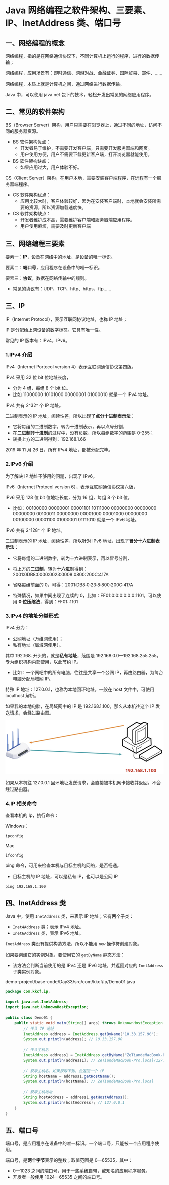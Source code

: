 # Java 网络编程之软件架构、三要素、IP、InetAddress 类、端口号

## 一、网络编程的概念

网络编程，指的是在网络通信协议下，不同计算机上运行的程序，进行的数据传输；

网络编程，应用场景有：即时通信、网游对战、金融证券、国际贸易、邮件、……

网络编程，本质上就是计算机之间，通过网络进行数据传输。

Java 中，可以使用 java.net 包下的技术，轻松开发出常见的网络应用程序。

## 二、常见的软件架构

BS（Browser Server）架构，用户只需要在浏览器上，通过不同的地址，访问不同的服务器资源。

- BS 软件架构优点：
  - 开发者易于维护，不需要开发客户端，只需要开发服务器端和网页。
  - 用户使用方便，用户不需要下载更新客户端，打开浏览器就能使用。
- BS 软件架构缺点：
  - 如果应用过大，用户体验不好。

CS（Client Server）架构，在用户本地，需要安装客户端程序，在远程有一个服务器端程序。

- CS 软件架构优点：
  - 应用比较大时，客户体验较好，因为在安装客户端时，本地就会安装所需要的资源，所以资源加载速度快。
- CS 软件架构缺点：
  - 开发者维护成本高，需要维护客户端和服务器端应用程序。
  - 用户使用麻烦，需要及时更新客户端

## 三、网络编程三要素

要素一：**IP**，设备在网络中的地址，是设备的唯一标识。

要素二：**端口号**，应用程序在设备中的唯一标识。

要素三：**协议**，数据在网络传输中的规则。

- 常见的协议有：UDP、TCP、http、https、ftp……

## 三、IP

IP（Internet Protocol），表示互联网协议地址，也称 IP 地址；

IP 是分配给上网设备的数字标签。它具有唯一性。

常见的 IP 版本有：IPv4，IPv6。

### 1.IPv4 介绍

IPv4（Internet Portocol version 4）表示互联网通信协议第四版。

IPv4 采用 32 位 bit 位地址长度，

- 分为 4 组，每组 8 个 bit 位。
- 比如 11000000 10101000 00000001 01000010 就是一个 IPv4 地址。

IPv4 共有 2^32^ 个 IP 地址。

二进制表示的 IP 地址，阅读性差，所以出现了**点分十进制表示法**：

- 它将每组的二进制数字，转为十进制表示，再以点号分割，
- 在**二进制**转**十进制**的过程中，没有负数，所以每组数字的范围是 0-255；
- 转换上方的二进制得到：192.168.1.66

2019 年 11 月 26 日，所有 IPv4 地址，都被分配完毕。

### 2.IPv6 介绍

为了解决 IP 地址不够用的问题，出现了 IPv6。

IPv6（Internet Protocol version 6），表示互联网通信协议第六版，

IPv6 采用 128 位 bit 位地址长度，分为 16 组，每组 8 个 bit 位。

- 比如：00100000 00000001 00001101 10111000 00000000 00000000 00000000 00100011 00000000 00001000 00001000 00000000 00100000 00001100 01000001 01111010 就是一个 IPv6 地址。

IPv6 共有 2^128^ 个 IP 地址。

二进制表示的 IP 地址，阅读性差，所以针对 IPv6 地址，出现了**冒分十六进制表示法**：

- 它将每组的二进制数字，转为十六进制表示，再以冒号分割，
- 将上方的**二进制**，转为**十六进**制得到：2001:0DB8:0000:0023:0008:0800:200C:417A

- 省略每组前面的 0，可得：2001:DB8:0:23:8:800:200C:417A
- 特殊情况，如果中间出现了连续的 0，比如：FF01:0:0:0:0:0:0:1101，可以使用 **0 位压缩法**，得到：FF01::1101

### 3.IPv4 的地址分类形式

IPv4 分为：

- 公网地址（万维网使用）；
- 私有地址（局域网使用）。

其中 192.168. 开头的，就是**私有地址**，范围是 192.168.0.0—192.168.255.255，专为组织机构内部使用，以此节约 IP。

- 比如：一个网吧中的所有电脑，往往是共享一个公网 IP，再由路由器，为每台电脑分配局域网 IP。

特殊 IP 地址：127.0.0.1，也称为本地回环地址。一般在 host 文件中，可使用 localhost 解析。

如果我的本地电脑，在局域网中的 IP 是 192.168.1.100，那么从本机往这个 IP 发送请求，会经过路由器。

![私有IP](NodeAssets/私有IP.png)

如果从本机往 127.0.0.1 回环地址发送请求，会直接被本机网卡接收并返回。不会经过路由器。

### 4.IP 相关命令

查看本机的 Ip，执行命令：

Windows：

```cmd
ipconfig
```

Mac

```shell
ifconfig
```

ping 命令，可用来检查本机与目标主机的网络，是否畅通。

- 目标主机的 IP 地址，可以是私有 IP，也可以是公网 IP

```shell
ping 192.168.1.100
```

## 四、InetAddress 类

Java 中，使用 `InetAddress` 类，来表示 IP 地址；它有两个子类：

- `Inet4Address` 类；表示 IPv4 地址。
- `Inet6Address` 类，表示 IPv6 地址。

`InetAddress` 类没有提供构造方法，所以不能用 `new` 操作符创建对象。

如果要创建它的实例对象，要使用它的 `getByName` 静态方法：

- 该方法会判断当前使用的是 IPv4 还是 IPv6 地址，并返回对应的 `InetAddress` 子类实例对象。

demo-project/base-code/Day33/src/com/kkcf/ip/Demo01.java

```java
package com.kkcf.ip;

import java.net.InetAddress;
import java.net.UnknownHostException;

public class Demo01 {
    public static void main(String[] args) throws UnknownHostException {
        // 传入 IP 地址
        InetAddress address = InetAddress.getByName("10.33.157.90");
        System.out.println(address); // 10.33.157.90

        // 传入主机名
        InetAddress address1 = InetAddress.getByName("ZeTiandeMacBook-Pro.local");
        System.out.println(address1); // ZeTiandeMacBook-Pro.local/127.0.0.1

        // 获取主机名，如果获取不到，会返回一个 iP
        String hostName = address1.getHostName();
        System.out.println(hostName); // ZeTiandeMacBook-Pro.local

        // 获取主机地址
        String hostAddress = address1.getHostAddress();
        System.out.println(hostAddress); // 127.0.0.1
    }
}
```

## 五、端口号

端口号，是应用程序在设备中的唯一标识。一个端口号，只能被一个应用程序使用。

端口号，是**两个字节**表示的整数；取值范围是 0—65535，其中：

- 0—1023 之间的端口号，用于一些系统自带，或知名的应用程序服务。
- 开发者一般使用 1024—65535 之间的端口号。
